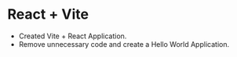 # React + Vite

- Created Vite + React Application.
- Remove unnecessary code and create a Hello World Application.
